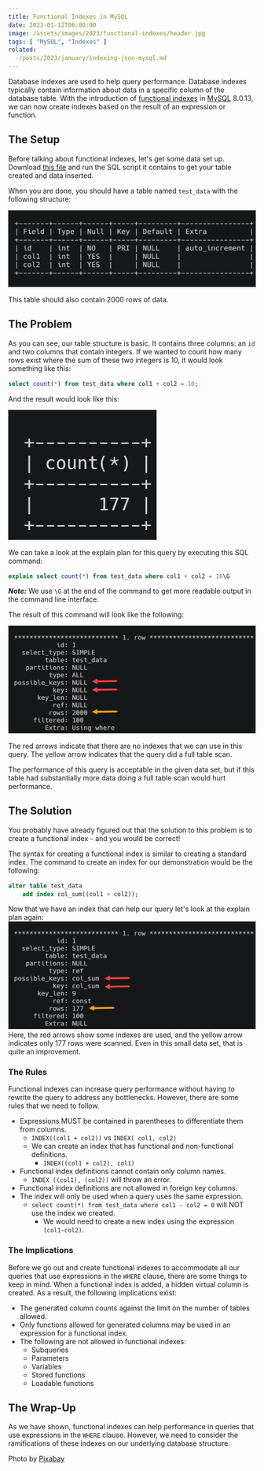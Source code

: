 ```yaml
---
title: Functional Indexes in MySQL
date: 2023-01-12T06:00:00
image: /assets/images/2023/functional-indexes/header.jpg
tags: [ "MySQL", "Indexes" ]
related:
  -/posts/2023/january/indexing-json-mysql.md
---
```

Database indexes are used to help query performance. Database indexes typically contain information about data in a specific column of the database table. With the introduction of [functional indexes](https://dev.mysql.com/doc/refman/8.0/en/create-index.html#create-index-functional-key-parts) in [MySQL](https://www.mysql.com/downloads/) 8.0.13, we can now create indexes based on the result of an expression or function.

## The Setup

Before talking about functional indexes, let's get some data set up.
Download [this file](https://objectstorage.us-ashburn-1.oraclecloud.com/n/idmqjyw9i2ib/b/blog/o/test_data.zip) and run the SQL script it contains to get your table created and data inserted.

When you are done, you should have a table named `test_data` with the following structure:

![test_data table structure](/assets/images/2023/functional-indexes/img1.png "test_data Table Structure")

This table should also contain 2000 rows of data.

## The Problem

As you can see, our table structure is basic. It contains three columns: an `id` and two columns that contain integers.
If we wanted to count how many rows exist where the sum of these two integers is 10, it would look something like this:

```sql
select count(*) from test_data where col1 + col2 = 10;
```

And the result would look like this:

![query results](/assets/images/2023/functional-indexes/img2.png "Query Results")

We can take a look at the explain plan for this query by executing this SQL command:

```sql
explain select count(*) from test_data where col1 + col2 = 10\G
```

***Note:*** We use `\G` at the end of the command to get more readable output in the command line interface.

The result of this command will look like the following:

![explain plan result](/assets/images/2023/functional-indexes/img3.png "Explain Plan Results")

The red arrows indicate that there are no indexes that we can use in this query.
The yellow arrow indicates that the query did a full table scan.

The performance of this query is acceptable in the given data set, but if this table had substantially more data doing a full table scan would hurt performance.

## The Solution

You probably have already figured out that the solution to this problem is to create a functional index - and you would be correct!

The syntax for creating a functional index is similar to creating a standard index.
The command to create an index for our demonstration would be the following:

```sql
alter table test_data
    add index col_sum((col1 + col2));
```

Now that we have an index that can help our query let's look at the explain plan again:
![explain plan result 2](/assets/images/2023/functional-indexes/img4.png "Explain Plan Result - 2")
Here, the red arrows show some indexes are used, and the yellow arrow indicates only 177 rows were scanned. Even in this small data set, that is quite an improvement.

### The Rules

Functional indexes can increase query performance without having to rewrite the query to address any bottlenecks. However, there are some rules that we need to follow.

* Expressions MUST be contained in parentheses to differentiate them from columns.
  * `INDEX((col1 + col2))` vs `INDEX( col1, col2)`
  * We can create an index that has functional and non-functional definitions.
    * `INDEX((col1 + col2), col1)`
* Functional index definitions cannot contain only column names.
  * `INDEX ((col1), (col2))` will throw an error.
* Functional index definitions are not allowed in foreign key columns.
* The index will only be used when a query uses the same expression.
  * `select count(*) from test_data where col1 - col2 = 0` will NOT use the index we created.
    * We would need to create a new index using the expression `(col1-col2)`.
### The Implications
Before we go out and create functional indexes to accommodate all our queries that use expressions in the `WHERE` clause, there are some things to keep in mind.
When a functional index is added, a hidden virtual column is created. As a result, the following implications exist:
* The generated column counts against the limit on the number of tables allowed.
* Only functions allowed for generated columns may be used in an expression for a functional index.
* The following are not allowed in functional indexes:
  * Subqueries
  * Parameters
  * Variables
  * Stored functions
  * Loadable functions

## The Wrap-Up

As we have shown, functional indexes can help performance in queries that use expressions in the `WHERE` clause.
However, we need to consider the ramifications of these indexes on our underlying database structure.

Photo by [Pixabay](https://www.pexels.com/photo/multi-colored-folders-piled-up-159519/)

